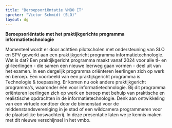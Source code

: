 ```yaml
---
title: "Beroepsoriëntatie VMBO IT"
spreker: "Victor Schmidt (SLO)"
layout: dg
---
```


**Beroepsoriëntatie met het praktijkgerichte programma informatietechnologie**
 
Momenteel wordt er door achttien pilotscholen met ondersteuning van SLO en SPV gewerkt 
aan een praktijkgericht programma informatietechnologie. 
Wat is dat? 
Een praktijkgericht programma maakt vanaf 2024 voor alle tl- en gl-leerlingen - 
die samen een nieuwe leerweg gaan vormen - deel uit van het examen. 
In een dergelijk programma oriënteren leerlingen zich op werk en beroep. 
Een voorbeeld van een praktijkgericht programma is Technologie & toepassing. 
Er komen nu ook andere praktijkgericht programma’s, waaronder één voor informatietechnologie.
Bij dit programma oriënteren leerlingen zich op werk en beroep met behulp van praktische en realistische opdrachten in de informatietechnologie. 
Denk aan ontwikkeling van een virtuele rondtoer door de binnenstad voor de middenstandsvereniging in je stad of 
een wildcamera programmeren voor de plaatselijke boswachterij. 
In deze presentatie laten we je kennis maken met dit nieuwe verschijnsel in het vmbo.